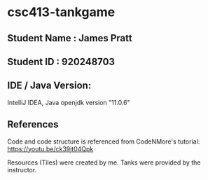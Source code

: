 # csc413-tankgame

## Student Name  : James Pratt
## Student ID    : 920248703

## IDE / Java Version: 
IntelliJ IDEA, Java openjdk version "11.0.6"

## References
Code and code structure is referenced from CodeNMore's tutorial: https://youtu.be/ck39jt04Qpk

Resources (Tiles) were created by me. Tanks were provided by the instructor.